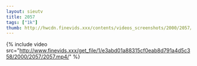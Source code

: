 ```yaml
--- 
layout: sieutv
title: 2057
tags: ["1k"]
thumb: http://hwcdn.finevids.xxx/contents/videos_screenshots/2000/2057/preview.mp4.jpg
---
```

{% include video src="http://www.finevids.xxx/get_file/1/e3abd01a88315cf0eab8d791a4d5c358/2000/2057/2057.mp4/" %} 
